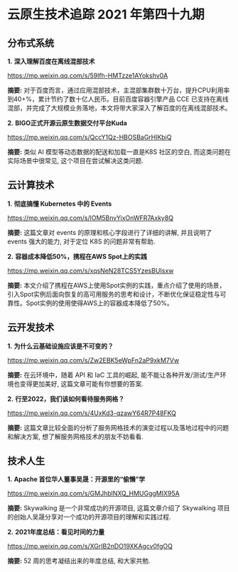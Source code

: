 # 云原生技术追踪 2021 年第四十九期

## 分布式系统

**1.** **深入理解百度在离线混部技术**

https://mp.weixin.qq.com/s/59lfh-HMTzze1AYokshv0A

**摘要:** 对于百度而言，通过应用混部技术，主混部集群数十万台，提升CPU利用率到40+%，累计节约了数十亿人民币。目前百度容器引擎产品 CCE 已支持在离线混部，并完成了大规模业务落地，本文将带大家深入了解百度的在离线混部技术。

**2.** **BIGO正式开源云原生数据交付平台Kuda**

https://mp.weixin.qq.com/s/QccY1Qz-HBOSBaGrHlKbiQ

**摘要:** 类似 AI 模型等动态数据的配送和加载一直是K8S 社区的空白, 而这类问题在实际场景中很常见, 这个项目在尝试解决这类问题.

## 云计算技术

**1.** **彻底搞懂 Kubernetes 中的 Events**

https://mp.weixin.qq.com/s/lOM5BnvYixOnWFR7Axky8Q

**摘要:** 这篇文章对 events 的原理和核心字段进行了详细的讲解, 并且说明了 events 强大的能力, 对于定位 K8S 的问题非常有帮助.

**2.** **容器成本降低50%，携程在AWS Spot上的实践**

https://mp.weixin.qq.com/s/xqsNeN28TCS5YzesBUIsxw

**摘要:** 本文介绍了携程在AWS上使用Spot实例的实践，重点介绍了使用的场景，引入Spot实例后面向恢复的高可用服务的思考和设计，不断优化保证稳定性与可靠性。Spot实例的使用使得AWS上的容器成本降低了50%。

## 云开发技术

**1.** **为什么云基础设施应该是不可变的？**

https://mp.weixin.qq.com/s/Zw2EBK5eWpFn2aP9xkM7Vw

**摘要:** 在云环境中，随着 API 和 IaC 工具的崛起, 能不能让各种开发/测试/生产环境也变得更加美好, 这篇文章可能有你想要的答案.

**2.** **行至2022，我们该如何看待服务网格？**

https://mp.weixin.qq.com/s/4UxKd3-qzawY64R7P48FKQ

**摘要:** 这篇文章比较全面的分析了服务网格技术的演变过程以及落地过程中的问题和解决方案, 想了解服务网格技术的朋友不妨看看.

## 技术人生

**1.** **Apache 首位华人董事吴晟：开源里的“偷懒”学**

https://mp.weixin.qq.com/s/GMJhblNXQ_HMUGggMIX95A

**摘要:** Skywalking 是一个非常成功的开源项目, 这篇文章介绍了 Skywalking 项目的创始人吴晟分享对一个成功的开源项目的理解和实践过程.

**2.** **2021年度总结：看见时间的力量**

https://mp.weixin.qq.com/s/XGrIB2nDO19XKAgcv0fgOQ

**摘要:** 52 周的思考凝结出来的年度总结, 和大家共勉.

